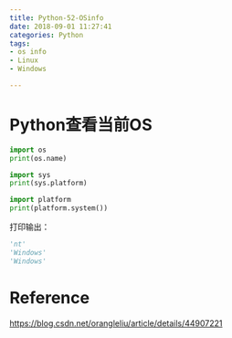 ```yaml
---
title: Python-52-OSinfo
date: 2018-09-01 11:27:41
categories: Python
tags:
- os info
- Linux
- Windows

---
```


# Python查看当前OS

```python
import os
print(os.name)

import sys
print(sys.platform)

import platform
print(platform.system())

```

打印输出：

```python
'nt'
'Windows'
'Windows'
```

# Reference

https://blog.csdn.net/orangleliu/article/details/44907221

